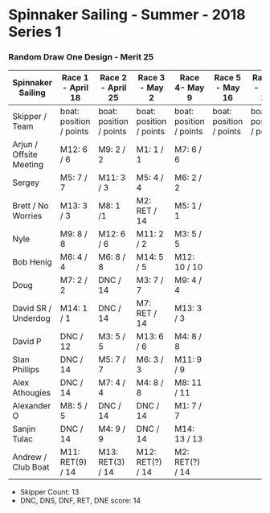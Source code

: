 # Spinnaker Sailing - Summer - 2018 Series 1
### Random Draw One Design - Merit 25

| Spinnaker Sailing | Race 1 - April 18 | Race 2 - April 25 | Race 3 - May 2    | Race 4- May 9     | Race 5 - May 16   | Race 6 - May 23   | Series Points |
| --- | --- | --- | --- | --- | --- | --- | --- |
| Skipper / Team    | boat: position / points | boat: position / points | boat: position / points | boat: position / points | boat: position / points | boat: position / points | |
| Arjun / Offsite Meeting | M12: 6 / 6 | M9: 2 / 2 | M1: 1 / 1 | M7: 6 / 6||| 15 |
| Sergey | M5: 7 / 7 | M11: 3 / 3 | M5: 4 / 4 | M6: 2 / 2 ||| 16 |
| Brett / No Worries | M13: 3 / 3 | M8: 1 /1 | M2: RET / 14 | M5: 1 / 1 ||| 19 |
| Nyle | M9: 8 / 8 | M12: 6 / 6 | M11: 2 / 2 | M3: 5 / 5 ||| 21 |
| Bob Henig | M6: 4 / 4 | M6: 8 / 8 | M14: 5 / 5 | M12: 10 / 10 ||| 27 |
| Doug | M7: 2 / 2 | DNC / 14 | M3: 7 / 7 | M9: 4 / 4 ||| 27 |
| David SR / Underdog | M14: 1 / 1 | DNC / 14 | M7: RET / 14 | M13: 3 / 3 ||| 32 |
| David P | DNC / 12 | M3: 5 / 5 | M13: 6 / 6 | M4: 8 / 8 ||| 33 |
| Stan Phillips | DNC / 14 | M5: 7 / 7 | M6: 3 / 3 | M11: 9 / 9 ||| 33 |
| Alex Athougies | DNC / 14 | M7: 4 / 4 | M4: 8 / 8 | M8: 11 / 11||| 37 |
| Alexander O | M8: 5 / 5 | DNC / 14 | DNC / 14 | M1: 7 / 7||| 40 |
| Sanjin Tulac | DNC / 14 | M4: 9 / 9 | DNC / 14 | M14: 13 / 13 ||| 50 |
| Andrew / Club Boat | M11: RET(9) / 14 | M13: RET(3) / 14 | M12: RET(?) / 14 | M2: RET(?) / 14||| 56 |

* Skipper Count: 13
* DNC, DNS, DNF, RET, DNE score: 14
